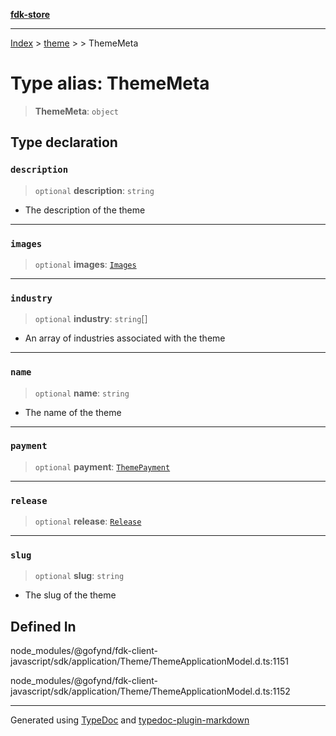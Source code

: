 [**fdk-store**](../../../README.md)
***

[Index](../../../API.md) > [theme](../../README.md) > [<internal>](../README.md) > ThemeMeta

# Type alias: ThemeMeta

> **ThemeMeta**: `object`

## Type declaration

### `description`

> `optional` **description**: `string`

- The description of the theme

***

### `images`

> `optional` **images**: [`Images`](type-alias.Images.md)

***

### `industry`

> `optional` **industry**: `string`[]

- An array of industries associated with the theme

***

### `name`

> `optional` **name**: `string`

- The name of the theme

***

### `payment`

> `optional` **payment**: [`ThemePayment`](type-alias.ThemePayment.md)

***

### `release`

> `optional` **release**: [`Release`](type-alias.Release.md)

***

### `slug`

> `optional` **slug**: `string`

- The slug of the theme

## Defined In

node\_modules/@gofynd/fdk-client-javascript/sdk/application/Theme/ThemeApplicationModel.d.ts:1151

node\_modules/@gofynd/fdk-client-javascript/sdk/application/Theme/ThemeApplicationModel.d.ts:1152

***
Generated using [TypeDoc](https://typedoc.org/) and [typedoc-plugin-markdown](https://www.npmjs.com/package/typedoc-plugin-markdown)
